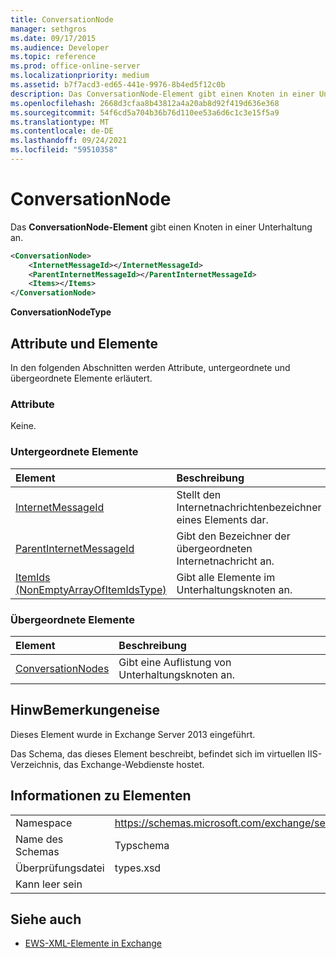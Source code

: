 ```yaml
---
title: ConversationNode
manager: sethgros
ms.date: 09/17/2015
ms.audience: Developer
ms.topic: reference
ms.prod: office-online-server
ms.localizationpriority: medium
ms.assetid: b7f7acd3-ed65-441e-9976-8b4ed5f12c0b
description: Das ConversationNode-Element gibt einen Knoten in einer Unterhaltung an.
ms.openlocfilehash: 2668d3cfaa8b43812a4a20ab8d92f419d636e368
ms.sourcegitcommit: 54f6cd5a704b36b76d110ee53a6d6c1c3e15f5a9
ms.translationtype: MT
ms.contentlocale: de-DE
ms.lasthandoff: 09/24/2021
ms.locfileid: "59510358"
---
```

# <a name="conversationnode"></a>ConversationNode

Das **ConversationNode-Element** gibt einen Knoten in einer Unterhaltung an. 
  
```XML
<ConversationNode>
    <InternetMessageId></InternetMessageId>
    <ParentInternetMessageId></ParentInternetMessageId>
    <Items></Items>
</ConversationNode>
```

 **ConversationNodeType**
## <a name="attributes-and-elements"></a>Attribute und Elemente

In den folgenden Abschnitten werden Attribute, untergeordnete und übergeordnete Elemente erläutert.
  
### <a name="attributes"></a>Attribute

Keine.
  
### <a name="child-elements"></a>Untergeordnete Elemente

|**Element**|**Beschreibung**|
|:-----|:-----|
|[InternetMessageId](internetmessageid.md) <br/> |Stellt den Internetnachrichtenbezeichner eines Elements dar.  <br/> |
|[ParentInternetMessageId](parentinternetmessageid.md) <br/> |Gibt den Bezeichner der übergeordneten Internetnachricht an.  <br/> |
|[ItemIds (NonEmptyArrayOfItemIdsType)](itemids-nonemptyarrayofitemidstype.md) <br/> |Gibt alle Elemente im Unterhaltungsknoten an.  <br/> |
   
### <a name="parent-elements"></a>Übergeordnete Elemente

|**Element**|**Beschreibung**|
|:-----|:-----|
|[ConversationNodes](conversationnodes.md) <br/> |Gibt eine Auflistung von Unterhaltungsknoten an.  <br/> |
   
## <a name="remarks"></a>HinwBemerkungeneise

Dieses Element wurde in Exchange Server 2013 eingeführt.
  
Das Schema, das dieses Element beschreibt, befindet sich im virtuellen IIS-Verzeichnis, das Exchange-Webdienste hostet.
  
## <a name="element-information"></a>Informationen zu Elementen

|||
|:-----|:-----|
|Namespace  <br/> |https://schemas.microsoft.com/exchange/services/2006/types  <br/> |
|Name des Schemas  <br/> |Typschema  <br/> |
|Überprüfungsdatei  <br/> |types.xsd  <br/> |
|Kann leer sein  <br/> ||
   
## <a name="see-also"></a>Siehe auch



- [EWS-XML-Elemente in Exchange](ews-xml-elements-in-exchange.md)

